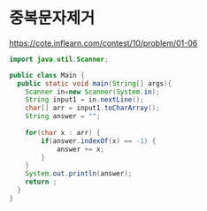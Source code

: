 # 중복문자제거

https://cote.inflearn.com/contest/10/problem/01-06

```java
import java.util.Scanner;

public class Main {
  public static void main(String[] args){
    Scanner in=new Scanner(System.in);
    String input1 = in.nextLine();
    char[] arr = input1.toCharArray();
    String answer = "";
    
    for(char x : arr) {
    	if(answer.indexOf(x) == -1) {
    		answer += x;
    	}
    }
    System.out.println(answer);
    return ;
  }
}
```

